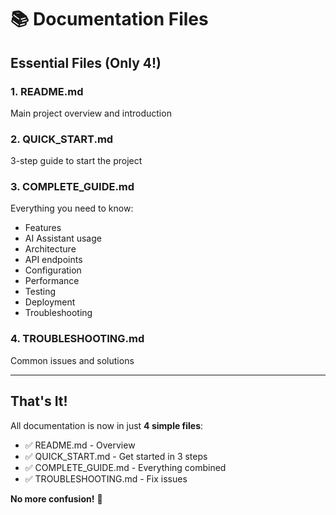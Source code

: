 # 📚 Documentation Files

## Essential Files (Only 4!)

### 1. README.md
Main project overview and introduction

### 2. QUICK_START.md
3-step guide to start the project

### 3. COMPLETE_GUIDE.md
Everything you need to know:
- Features
- AI Assistant usage
- Architecture
- API endpoints
- Configuration
- Performance
- Testing
- Deployment
- Troubleshooting

### 4. TROUBLESHOOTING.md
Common issues and solutions

---

## That's It!

All documentation is now in just **4 simple files**:
- ✅ README.md - Overview
- ✅ QUICK_START.md - Get started in 3 steps
- ✅ COMPLETE_GUIDE.md - Everything combined
- ✅ TROUBLESHOOTING.md - Fix issues

**No more confusion!** 🎉
